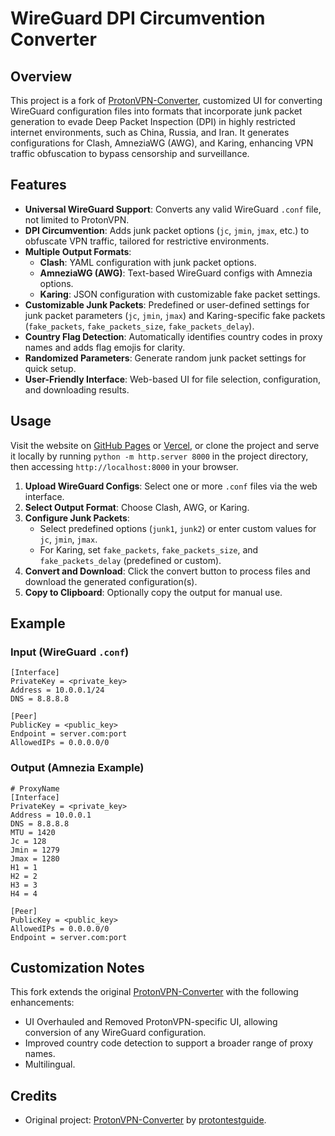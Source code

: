 # WireGuard DPI Circumvention Converter

## Overview

This project is a fork of [ProtonVPN-Converter](https://github.com/protontestguide/ProtonVPN-Converter), customized UI for converting WireGuard configuration files into formats that incorporate junk packet generation to evade Deep Packet Inspection (DPI) in highly restricted internet environments, such as China, Russia, and Iran. It generates configurations for Clash, AmneziaWG (AWG), and Karing, enhancing VPN traffic obfuscation to bypass censorship and surveillance.

## Features

- **Universal WireGuard Support**: Converts any valid WireGuard `.conf` file, not limited to ProtonVPN.
- **DPI Circumvention**: Adds junk packet options (`jc`, `jmin`, `jmax`, etc.) to obfuscate VPN traffic, tailored for restrictive environments.
- **Multiple Output Formats**:
  - **Clash**: YAML configuration with junk packet options.
  - **AmneziaWG (AWG)**: Text-based WireGuard configs with Amnezia options.
  - **Karing**: JSON configuration with customizable fake packet settings.
- **Customizable Junk Packets**: Predefined or user-defined settings for junk packet parameters (`jc`, `jmin`, `jmax`) and Karing-specific fake packets (`fake_packets`, `fake_packets_size`, `fake_packets_delay`).
- **Country Flag Detection**: Automatically identifies country codes in proxy names and adds flag emojis for clarity.
- **Randomized Parameters**: Generate random junk packet settings for quick setup.
- **User-Friendly Interface**: Web-based UI for file selection, configuration, and downloading results.

## Usage

Visit the website on [GitHub Pages](https://fevid.github.io/wireguard-dpi-circumvention-converter/) or [Vercel](https://wireguard-converter.vercel.app/), or clone the project and serve it locally by running `python -m http.server 8000` in the project directory, then accessing `http://localhost:8000` in your browser.
1. **Upload WireGuard Configs**: Select one or more `.conf` files via the web interface.
2. **Select Output Format**: Choose Clash, AWG, or Karing.
3. **Configure Junk Packets**:
   - Select predefined options (`junk1`, `junk2`) or enter custom values for `jc`, `jmin`, `jmax`.
   - For Karing, set `fake_packets`, `fake_packets_size`, and `fake_packets_delay` (predefined or custom).
4. **Convert and Download**: Click the convert button to process files and download the generated configuration(s).
5. **Copy to Clipboard**: Optionally copy the output for manual use.

## Example

### Input (WireGuard `.conf`)
```
[Interface]
PrivateKey = <private_key>
Address = 10.0.0.1/24
DNS = 8.8.8.8

[Peer]
PublicKey = <public_key>
Endpoint = server.com:port
AllowedIPs = 0.0.0.0/0
```

### Output (Amnezia Example)
```
# ProxyName
[Interface]
PrivateKey = <private_key>
Address = 10.0.0.1
DNS = 8.8.8.8
MTU = 1420
Jc = 128
Jmin = 1279
Jmax = 1280
H1 = 1
H2 = 2
H3 = 3
H4 = 4

[Peer]
PublicKey = <public_key>
AllowedIPs = 0.0.0.0/0
Endpoint = server.com:port
```

## Customization Notes

This fork extends the original [ProtonVPN-Converter](https://github.com/protontestguide/ProtonVPN-Converter) with the following enhancements:
- UI Overhauled and Removed ProtonVPN-specific UI, allowing conversion of any WireGuard configuration.
- Improved country code detection to support a broader range of proxy names.
- Multilingual.


## Credits

- Original project: [ProtonVPN-Converter](https://github.com/protontestguide/ProtonVPN-Converter) by [protontestguide](https://github.com/protontestguide).
